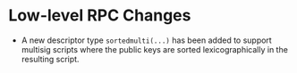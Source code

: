 Low-level RPC Changes
===

- A new descriptor type `sortedmulti(...)` has been added to support multisig scripts where the public keys are sorted lexicographically in the resulting script.
